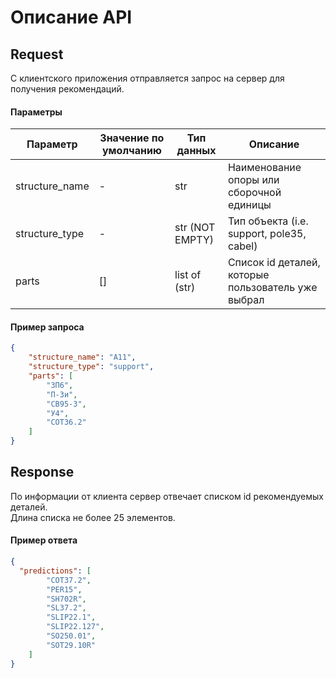 # Описание API

## Request
С клиентского приложения отправляется запрос на сервер для получения рекомендаций.

#### Параметры
| Параметр       | Значение по умолчанию | Тип данных     | Описание |
| ---------------| --------------------- | -------------- | -------- |
| structure_name | -                     | str            | Наименование опоры или сборочной единицы |
| structure_type | -                     | str (NOT EMPTY)| Тип объекта (i.e. support, pole35, cabel) |
| parts          | []                    | list of (str)  | Список id деталей, которые пользователь уже выбрал |

#### Пример запроса
```json
{
    "structure_name": "А11",
    "structure_type": "support",
    "parts": [
        "ЗП6",
        "П-3и",
        "СВ95-3",
        "У4",
        "COT36.2"
    ]
}
```

## Response

По информации от клиента сервер отвечает списком id рекомендуемых деталей.  
Длина списка не более 25 элементов.

#### Пример ответа
```json
{
  "predictions": [
        "COT37.2",
        "PER15",
        "SH702R",
        "SL37.2",
        "SLIP22.1",
        "SLIP22.127",
        "SO250.01",
        "SOT29.10R"
    ]
}
```